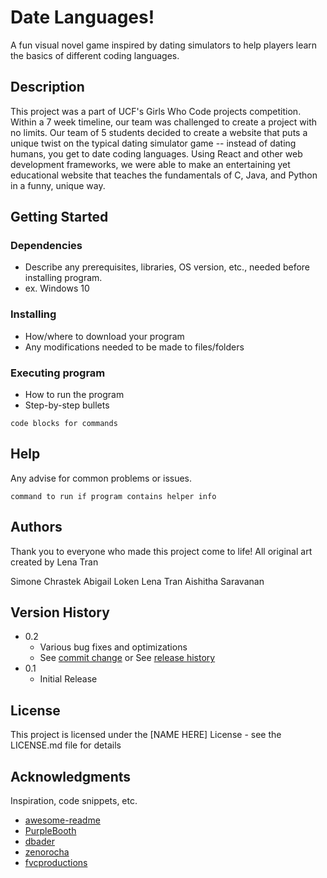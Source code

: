 # Date Languages!

A fun visual novel game inspired by dating simulators to help players learn the basics of different coding languages.

## Description

This project was a part of UCF's Girls Who Code projects competition. Within a 7 week timeline, our team was challenged to create a project with no limits. Our team of 5 students decided to create a website that puts a unique twist on the typical dating simulator game -- instead of dating humans, you get to date coding languages. Using React and other web development frameworks, we were able to make an entertaining yet educational website that teaches the fundamentals of C, Java, and Python in a funny, unique way. 

## Getting Started

### Dependencies

* Describe any prerequisites, libraries, OS version, etc., needed before installing program.
* ex. Windows 10

### Installing

* How/where to download your program
* Any modifications needed to be made to files/folders

### Executing program

* How to run the program
* Step-by-step bullets
```
code blocks for commands
```

## Help

Any advise for common problems or issues.
```
command to run if program contains helper info
```

## Authors

Thank you to everyone who made this project come to life! 
All original art created by Lena Tran

Simone Chrastek
Abigail Loken
Lena Tran
Aishitha Saravanan 

## Version History

* 0.2
    * Various bug fixes and optimizations
    * See [commit change]() or See [release history]()
* 0.1
    * Initial Release

## License

This project is licensed under the [NAME HERE] License - see the LICENSE.md file for details

## Acknowledgments

Inspiration, code snippets, etc.
* [awesome-readme](https://github.com/matiassingers/awesome-readme)
* [PurpleBooth](https://gist.github.com/PurpleBooth/109311bb0361f32d87a2)
* [dbader](https://github.com/dbader/readme-template)
* [zenorocha](https://gist.github.com/zenorocha/4526327)
* [fvcproductions](https://gist.github.com/fvcproductions/1bfc2d4aecb01a834b46)
